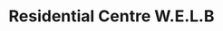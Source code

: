 ---
title: "Residential Centre W.E.L.B"
address: "Ulster American Folk Park, 2, Mellon Rd, Omagh, Co. Tyrone BT78 5QU"
tel: "028 8224 0918"
county: "Tyrone"
category: "Hostels"
type: "Content"
lat: "54.658619"
lng: "-7.331744"
---